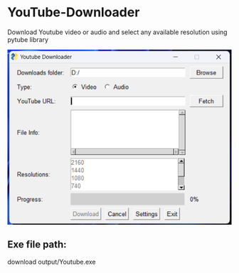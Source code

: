 # YouTube-Downloader
Download Youtube video or audio and select any available resolution using pytube library

![](https://raw.githubusercontent.com/hishamdalal/YouTube-Downloader/main/Screenshot.png)

## Exe file path: 
download output/Youtube.exe
